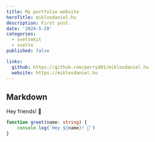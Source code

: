```yaml
---
title: My portfolio website
heroTitle: miklosdaniel.hu
description: First post.
date: '2024-5-20'
categories:
  - sveltekit
  - svelte
published: false

links:
  github: https://github.com/perryd01/miklosdaniel.hu
  website: https://miklosdaniel.hu
---
```


## Markdown

Hey friends! 👋

```ts
function greet(name: string) {
	console.log(`Hey ${name}! 👋`)
}
```
